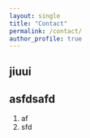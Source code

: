 ```yaml
---
layout: single
title: "Contact"
permalink: /contact/
author_profile: true
---
```


## jiuui

## asfdsafd
1. af
2. sfd